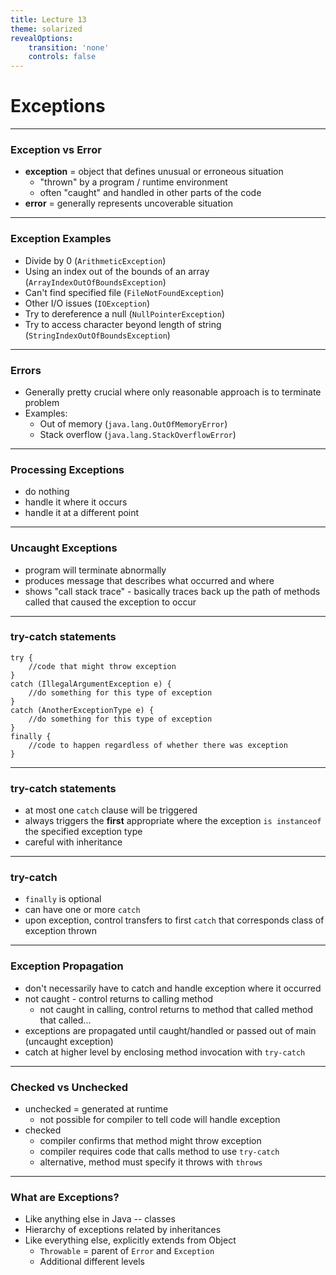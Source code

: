 ```yaml
---
title: Lecture 13
theme: solarized
revealOptions:
    transition: 'none'
    controls: false
---
```


# Exceptions

---

### Exception vs Error

* **exception** = object that defines unusual or erroneous situation
    * "thrown" by a program / runtime environment
    * often "caught" and handled in other parts of the code
* **error** = generally represents uncoverable situation

---

### Exception Examples

* Divide by 0 (`ArithmeticException`)
* Using an index out of the bounds of an array (`ArrayIndexOutOfBoundsException`)
* Can't find specified file (`FileNotFoundException`)
* Other I/O issues (`IOException`)
* Try to dereference a null (`NullPointerException`)
* Try to access character beyond length of string (`StringIndexOutOfBoundsException`)

---

### Errors

* Generally pretty crucial where only reasonable approach is to terminate problem
* Examples:
    * Out of memory (`java.lang.OutOfMemoryError`)
    * Stack overflow (`java.lang.StackOverflowError`)

---

### Processing Exceptions

* do nothing
* handle it where it occurs
* handle it at a different point

---

### Uncaught Exceptions

* program will terminate abnormally
* produces message that describes what occurred and where
* shows "call stack trace" - basically traces back up
  the path of methods called that caused the exception to occur

---

### try-catch statements

```
try {
    //code that might throw exception
}
catch (IllegalArgumentException e) {
    //do something for this type of exception
}
catch (AnotherExceptionType e) {
    //do something for this type of exception
}
finally {
    //code to happen regardless of whether there was exception
}
```

---

### try-catch statements

* at most one `catch` clause will be triggered
* always triggers the **first** appropriate where the exception
  `is instanceof` the specified exception type
* careful with inheritance

---

### try-catch

* `finally` is optional
* can have one or more `catch`
* upon exception, control transfers to first `catch` that corresponds
  class of exception thrown

---

### Exception Propagation

* don't necessarily have to catch and handle
  exception where it occurred
* not caught - control returns to calling method
    * not caught in calling, control returns to method that called method that called...
* exceptions are propagated until caught/handled or passed out of main (uncaught exception)
* catch at higher level by enclosing method invocation with `try-catch`

---

### Checked vs Unchecked

* unchecked = generated at runtime
    * not possible for compiler to tell code will handle exception
* checked
    * compiler confirms that method might throw exception
    * compiler requires code that calls method to use `try-catch`
    * alternative, method must specify it throws with `throws`

---

### What are Exceptions?

* Like anything else in Java -- classes
* Hierarchy of exceptions related by inheritances
* Like everything else, explicitly extends from Object
    * `Throwable` = parent of `Error` and `Exception`
    * Additional different levels
